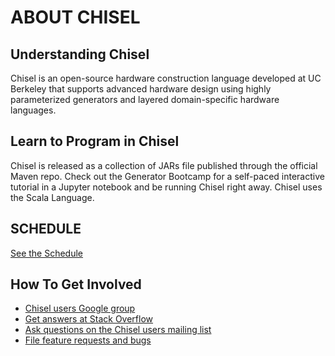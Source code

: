 # ABOUT CHISEL
## Understanding Chisel
Chisel is an open-source hardware construction language developed at UC Berkeley that supports advanced hardware design using highly parameterized generators and layered domain-specific hardware languages.

## Learn to Program in Chisel
Chisel is released as a collection of JARs file published through the official Maven repo. Check out the Generator Bootcamp for a self-paced interactive tutorial in a Jupyter notebook and be running Chisel right away. Chisel uses the Scala Language.

## SCHEDULE

[See the Schedule](schedule.md)


## How To Get Involved
- [Chisel users Google group](http://groups.google.com/group/chisel-users)
- [Get answers at Stack Overflow](http://stackoverflow.com/questions/tagged/chisel)
- [Ask questions on the Chisel users mailing list](http://groups.google.com/group/chisel-users)
- [File feature requests and bugs](http://github.com/freechipsproject/chisel3/issues)
